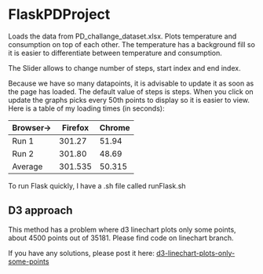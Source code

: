 # FlaskPDProject
Loads the data from PD_challange_dataset.xlsx. Plots temperature and consumption on top of each other. 
The temperature has a background fill so it is easier to differentiate between temperature and consumption.

The Slider allows to change number of steps, start index and end index. 

Because we have so many datapoints, it is advisable to update it as soon as the page has loaded.
The default value of steps is steps. When you click on update the graphs picks every 50th points to display so it is easier to view.  
Here is a table of my loading times (in seconds):

|Browser->|Firefox | Chrome| 
|------------ | -------------|---------------|
|Run 1 | 301.27 | 51.94|
|Run 2 | 301.80 | 48.69|
|Average | 301.535 | 50.315|

To run Flask quickly, I have a .sh file called runFlask.sh


## D3 approach
This method has a problem where d3 linechart plots only some points, about 4500 points out of 35181. Please find code on linechart branch.

If you have any solutions, please post it here:
[d3-linechart-plots-only-some-points](https://stackoverflow.com/questions/57137577/d3-linechart-plots-only-some-points)

